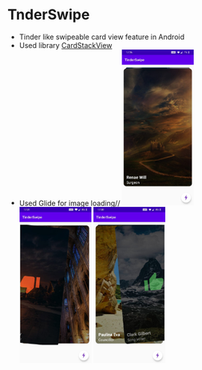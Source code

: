# TnderSwipe
- Tinder like swipeable card view feature in Android
- Used library [CardStackView](https://github.com/yuyakaido/CardStackView) 
- Used Glide for image loading//
<img src="assets/tinderswipe_3.jpeg" width="30%"/> <img src="assets/tinderswipe_2.jpeg" width="30%"/> <img src="assets/tinderswipe_1.jpeg" width="30%"/>

